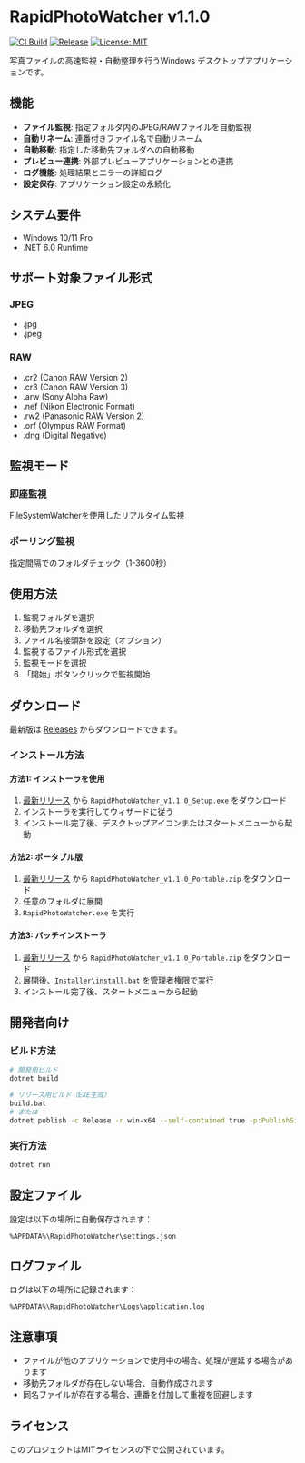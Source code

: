 # RapidPhotoWatcher v1.1.0

[![CI Build](https://github.com/yubertokyo/RapidPhotoWatcher/actions/workflows/ci.yml/badge.svg)](https://github.com/yubertokyo/RapidPhotoWatcher/actions/workflows/ci.yml)
[![Release](https://github.com/yubertokyo/RapidPhotoWatcher/actions/workflows/build-and-release.yml/badge.svg)](https://github.com/yubertokyo/RapidPhotoWatcher/actions/workflows/build-and-release.yml)
[![License: MIT](https://img.shields.io/badge/License-MIT-yellow.svg)](https://opensource.org/licenses/MIT)

写真ファイルの高速監視・自動整理を行うWindows デスクトップアプリケーションです。

## 機能

- **ファイル監視**: 指定フォルダ内のJPEG/RAWファイルを自動監視
- **自動リネーム**: 連番付きファイル名で自動リネーム
- **自動移動**: 指定した移動先フォルダへの自動移動
- **プレビュー連携**: 外部プレビューアプリケーションとの連携
- **ログ機能**: 処理結果とエラーの詳細ログ
- **設定保存**: アプリケーション設定の永続化

## システム要件

- Windows 10/11 Pro
- .NET 6.0 Runtime

## サポート対象ファイル形式

### JPEG
- .jpg
- .jpeg

### RAW
- .cr2 (Canon RAW Version 2)
- .cr3 (Canon RAW Version 3)
- .arw (Sony Alpha Raw)
- .nef (Nikon Electronic Format)
- .rw2 (Panasonic RAW Version 2)
- .orf (Olympus RAW Format)
- .dng (Digital Negative)

## 監視モード

### 即座監視
FileSystemWatcherを使用したリアルタイム監視

### ポーリング監視
指定間隔でのフォルダチェック（1-3600秒）

## 使用方法

1. 監視フォルダを選択
2. 移動先フォルダを選択
3. ファイル名接頭辞を設定（オプション）
4. 監視するファイル形式を選択
5. 監視モードを選択
6. 「開始」ボタンクリックで監視開始

## ダウンロード

最新版は [Releases](https://github.com/yubertokyo/RapidPhotoWatcher/releases) からダウンロードできます。

### インストール方法

#### 方法1: インストーラを使用
1. [最新リリース](https://github.com/yubertokyo/RapidPhotoWatcher/releases/latest) から `RapidPhotoWatcher_v1.1.0_Setup.exe` をダウンロード
2. インストーラを実行してウィザードに従う
3. インストール完了後、デスクトップアイコンまたはスタートメニューから起動

#### 方法2: ポータブル版
1. [最新リリース](https://github.com/yubertokyo/RapidPhotoWatcher/releases/latest) から `RapidPhotoWatcher_v1.1.0_Portable.zip` をダウンロード
2. 任意のフォルダに展開
3. `RapidPhotoWatcher.exe` を実行

#### 方法3: バッチインストーラ
1. [最新リリース](https://github.com/yubertokyo/RapidPhotoWatcher/releases/latest) から `RapidPhotoWatcher_v1.1.0_Portable.zip` をダウンロード
2. 展開後、`Installer\install.bat` を管理者権限で実行
3. インストール完了後、スタートメニューから起動

## 開発者向け

### ビルド方法

```bash
# 開発用ビルド
dotnet build

# リリース用ビルド（EXE生成）
build.bat
# または
dotnet publish -c Release -r win-x64 --self-contained true -p:PublishSingleFile=true
```

### 実行方法

```bash
dotnet run
```

## 設定ファイル

設定は以下の場所に自動保存されます：
```
%APPDATA%\RapidPhotoWatcher\settings.json
```

## ログファイル

ログは以下の場所に記録されます：
```
%APPDATA%\RapidPhotoWatcher\Logs\application.log
```

## 注意事項

- ファイルが他のアプリケーションで使用中の場合、処理が遅延する場合があります
- 移動先フォルダが存在しない場合、自動作成されます
- 同名ファイルが存在する場合、連番を付加して重複を回避します

## ライセンス

このプロジェクトはMITライセンスの下で公開されています。